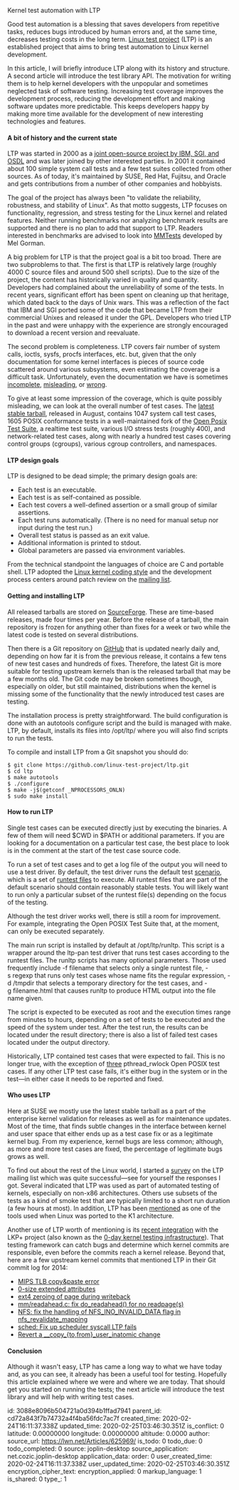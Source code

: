 Kernel test automation with LTP

Good test automation is a blessing that saves developers from repetitive tasks, reduces bugs introduced by human errors and, at the same time, decreases testing costs in the long term. [Linux test project](http://linux-test-project.github.io/) (LTP) is an established project that aims to bring test automation to Linux kernel development.

In this article, I will briefly introduce LTP along with its history and structure. A second article will introduce the test library API. The motivation for writing them is to help kernel developers with the unpopular and sometimes neglected task of software testing. Increasing test coverage improves the development process, reducing the development effort and making software updates more predictable. This keeps developers happy by making more time available for the development of new interesting technologies and features.

#### A bit of history and the current state

LTP was started in 2000 as a [joint open-source project by IBM, SGI, and OSDL](https://web.archive.org/web/20010712183524/http://ltp.sourceforge.net/) and was later joined by other interested parties. In 2001 it contained about 100 simple system call tests and a few test suites collected from other sources. As of today, it's maintained by SUSE, Red Hat, Fujitsu, and Oracle and gets contributions from a number of other companies and hobbyists.

The goal of the project has always been "to validate the reliability, robustness, and stability of Linux". As that motto suggests, LTP focuses on functionality, regression, and stress testing for the Linux kernel and related features. Neither running benchmarks nor analyzing benchmark results are supported and there is no plan to add that support to LTP. Readers interested in benchmarks are advised to look into [MMTests](https://github.com/gormanm/mmtests) developed by Mel Gorman.

A big problem for LTP is that the project goal is a bit too broad. There are two subproblems to that. The first is that LTP is relatively large (roughly 4000 C source files and around 500 shell scripts). Due to the size of the project, the content has historically varied in quality and quantity. Developers had complained about the unreliability of some of the tests. In recent years, significant effort has been spent on cleaning up that heritage, which dated back to the days of Unix wars. This was a reflection of the fact that IBM and SGI ported some of the code that became LTP from their commercial Unixes and released it under the GPL. Developers who tried LTP in the past and were unhappy with the experience are strongly encouraged to download a recent version and reevaluate.

The second problem is completeness. LTP covers fair number of system calls, ioctls, sysfs, procfs interfaces, etc. but, given that the only documentation for some kernel interfaces is pieces of source code scattered around various subsystems, even estimating the coverage is a difficult task. Unfortunately, even the documentation we have is sometimes [incomplete](http://git.kernel.org/cgit/docs/man-pages/man-pages.git/commit/?id=19402081af473eb70d21fbb8b89e1533c6456511), [misleading](https://git.kernel.org/cgit/linux/kernel/git/torvalds/linux.git/commit/?id=6900807c6b95dcb004902302b8ac5dbfbf6feb89), or [wrong](http://git.kernel.org/cgit/docs/man-pages/man-pages.git/commit/?id=a2cf88983114837a0673a00f76d12232d1606e07).

To give at least some impression of the coverage, which is quite possibly misleading, we can look at the overall number of test cases. The [latest stable tarball](http://sourceforge.net/projects/ltp/files/LTP%20Source/ltp-20140828/ltp-full-20140828.tar.bz2/download), released in August, contains 1047 system call test cases, 1605 POSIX conformance tests in a well-maintained fork of the [Open Posix Test Suite](http://posixtest.sourceforge.net/), a realtime test suite, various I/O stress tests (roughly 400), and network-related test cases, along with nearly a hundred test cases covering control groups (cgroups), various cgroup controllers, and namespaces.

#### LTP design goals

LTP is designed to be dead simple; the primary design goals are:

*   Each test is an executable.
*   Each test is as self-contained as possible.
*   Each test covers a well-defined assertion or a small group of similar assertions.
*   Each test runs automatically. (There is no need for manual setup nor input during the test run.)
*   Overall test status is passed as an exit value.
*   Additional information is printed to stdout.
*   Global parameters are passed via environment variables.

From the technical standpoint the languages of choice are C and portable shell. LTP adopted the [Linux kernel coding style](https://www.kernel.org/doc/Documentation/CodingStyle) and the development process centers around patch review on the [mailing list](https://lists.sourceforge.net/lists/listinfo/ltp-list).

#### Getting and installing LTP

All released tarballs are stored on [SourceForge](http://sourceforge.net/projects/ltp/files/LTP%20Source/). These are time-based releases, made four times per year. Before the release of a tarball, the main repository is frozen for anything other than fixes for a week or two while the latest code is tested on several distributions.

Then there is a Git repository on [GitHub](https://github.com/linux-test-project/ltp) that is updated nearly daily and, depending on how far it is from the previous release, it contains a few tens of new test cases and hundreds of fixes. Therefore, the latest Git is more suitable for testing upstream kernels than is the released tarball that may be a few months old. The Git code may be broken sometimes though, especially on older, but still maintained, distributions when the kernel is missing some of the functionality that the newly introduced test cases are testing.

The installation process is pretty straightforward. The build configuration is done with an autotools configure script and the build is managed with make. LTP, by default, installs its files into /opt/ltp/ where you will also find scripts to run the tests.

To compile and install LTP from a Git snapshot you should do:

    $ git clone https://github.com/linux-test-project/ltp.git
    $ cd ltp
    $ make autotools
    $ ./configure
    $ make -j$(getconf _NPROCESSORS_ONLN)
    $ sudo make install

#### How to run LTP

Single test cases can be executed directly just by executing the binaries. A few of them will need $CWD in $PATH or additional parameters. If you are looking for a documentation on a particular test case, the best place to look is in the comment at the start of the test case source code.

To run a set of test cases and to get a log file of the output you will need to use a test driver. By default, the test driver runs the default test [scenario](https://github.com/linux-test-project/ltp/tree/master/scenario_groups/default), which is a set of [runtest files](https://github.com/linux-test-project/ltp/tree/master/runtest) to execute. All runtest files that are part of the default scenario should contain reasonably stable tests. You will likely want to run only a particular subset of the runtest file(s) depending on the focus of the testing.

Although the test driver works well, there is still a room for improvement. For example, integrating the Open POSIX Test Suite that, at the moment, can only be executed separately.

The main run script is installed by default at /opt/ltp/runltp. This script is a wrapper around the ltp-pan test driver that runs test cases according to the runtest files. The runltp scripts has many optional parameters. Those used frequently include -f filename that selects only a single runtest file, -s regexp that runs only test cases whose name fits the regular expression, -d /tmpdir that selects a temporary directory for the test cases, and -g filename.html that causes runltp to produce HTML output into the file name given.

The script is expected to be executed as root and the execution times range from minutes to hours, depending on a set of tests to be executed and the speed of the system under test. After the test run, the results can be located under the result directory; there is also a list of failed test cases located under the output directory.

Historically, LTP contained test cases that were expected to fail. This is no longer true, with the exception of [three](https://sourceware.org/bugzilla/show_bug.cgi?id=13701) pthread_rwlock Open POSIX test cases. If any other LTP test case fails, it's either bug in the system or in the test—in either case it needs to be reported and fixed.

#### Who uses LTP

Here at SUSE we mostly use the latest stable tarball as a part of the enterprise kernel validation for releases as well as for maintenance updates. Most of the time, that finds subtle changes in the interface between kernel and user space that either ends up as a test case fix or as a legitimate kernel bug. From my experience, kernel bugs are less common; although, as more and more test cases are fixed, the percentage of legitimate bugs grows as well.

To find out about the rest of the Linux world, I started a [survey](http://sourceforge.net/p/ltp/mailman/message/33021488/) on the LTP mailing list which was quite successful—see for yourself the responses I got. Several indicated that LTP was used as part of automated testing of kernels, especially on non-x86 architectures. Others use subsets of the tests as a kind of smoke test that are typically limited to a short run duration (a few hours at most). In addition, LTP has been [mentioned](https://lwn.net/Articles/597351/) as one of the tools used when Linux was ported to the K1 architecture.

Another use of LTP worth of mentioning is its [recent integration](http://sourceforge.net/p/ltp/mailman/message/33021541/) with the LKP+ project (also known as the [0-day kernel testing infrastructure](https://lwn.net/Articles/514278/)). That testing framework can catch bugs and determine which kernel commits are responsible, even before the commits reach a kernel release. Beyond that, here are a few upstream kernel commits that mentioned LTP in their Git commit log for 2014:

*   [MIPS TLB copy&paste error](https://github.com/torvalds/linux/commit/8393c524a25609a30129e4a8975cf3b91f6c16a5)
*   [0-size extended attributes](https://github.com/torvalds/linux/commit/4e66d445d0421a159135572a0ba44b75c7c4adfa)
*   [ext4 zeroing of page during writeback](https://github.com/torvalds/linux/commit/eeece469dedadf3918bad50ad80f4616a0064e90)
*   [mm/readahead.c: fix do_readahead() for no readpage(s)](https://github.com/torvalds/linux/commit/58d5640ebdb273cc817b0d0cda7bcf2efbbc2ff7)
*   [NFS: fix the handling of NFS\_INO\_INVALID\_DATA flag in nfs\_revalidate_mapping](https://github.com/torvalds/linux/commit/d529ef83c355f97027ff85298a9709fe06216a66)
*   [sched: Fix up scheduler syscall LTP fails](https://github.com/torvalds/linux/commit/39fd8fd22b3224ec6819d33b3e34ae4da6a35f05)
*   [Revert a \_\_copy\_{to,from}\_user\_inatomic change](https://github.com/torvalds/linux/commit/d11739e6d83dc17a6b54cfa23f8d7872d9ef82e2)

#### Conclusion

Although it wasn't easy, LTP has came a long way to what we have today and, as you can see, it already has been a useful tool for testing. Hopefully this article explained where we were and where we are today. That should get you started on running the tests; the next article will introduce the test library and will help with writing test cases.

id: 3088e8096b504721a0d394b1ffad7941
parent_id: cd72a843f7b74732a4f4ba56fdc7ac7f
created_time: 2020-02-24T16:11:37.338Z
updated_time: 2020-02-25T03:46:30.351Z
is_conflict: 0
latitude: 0.00000000
longitude: 0.00000000
altitude: 0.0000
author: 
source_url: https://lwn.net/Articles/625969/
is_todo: 0
todo_due: 0
todo_completed: 0
source: joplin-desktop
source_application: net.cozic.joplin-desktop
application_data: 
order: 0
user_created_time: 2020-02-24T16:11:37.338Z
user_updated_time: 2020-02-25T03:46:30.351Z
encryption_cipher_text: 
encryption_applied: 0
markup_language: 1
is_shared: 0
type_: 1